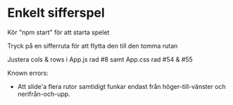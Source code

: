# Enkelt sifferspel

Kör "npm start" för att starta spelet

Tryck på en sifferruta för att flytta den till den tomma rutan

Justera cols & rows i App.js rad #8    samt App.css rad #54 & #55


Known errors:

* Att slide'a flera rutor samtidigt funkar endast från höger-till-vänster och nerifrån-och-upp.

